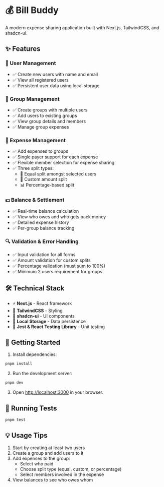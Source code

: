 # 💰 Bill Buddy

A modern expense sharing application built with Next.js, TailwindCSS, and shadcn-ui.

## ✨ Features

### 👥 User Management
- ✅ Create new users with name and email
- ✅ View all registered users
- ✅ Persistent user data using local storage

### 👥 Group Management
- ✅ Create groups with multiple users
- ✅ Add users to existing groups
- ✅ View group details and members
- ✅ Manage group expenses

### 💸 Expense Management
- ✅ Add expenses to groups
- ✅ Single payer support for each expense
- ✅ Flexible member selection for expense sharing
- ✅ Three split types:
  - 🔄 Equal split amongst selected users
  - 💱 Custom amount split
  - 📊 Percentage-based split

### 💵 Balance & Settlement
- ✅ Real-time balance calculation
- ✅ View who owes and who gets back money
- ✅ Detailed expense history
- ✅ Per-group balance tracking

### 🔍 Validation & Error Handling
- ✅ Input validation for all forms
- ✅ Amount validation for custom splits
- ✅ Percentage validation (must sum to 100%)
- ✅ Minimum 2 users requirement for groups

## 🛠️ Technical Stack

- ⚡ **Next.js** - React framework
- 🎨 **TailwindCSS** - Styling
- 🧩 **shadcn-ui** - UI components
- 💾 **Local Storage** - Data persistence
- 🧪 **Jest & React Testing Library** - Unit testing

## 🚀 Getting Started

1. Install dependencies:
```bash
pnpm install
```

2. Run the development server:
```bash
pnpm dev
```

3. Open [http://localhost:3000](http://localhost:3000) in your browser.

## 🧪 Running Tests

```bash
pnpm test
```

## 💡 Usage Tips

1. Start by creating at least two users
2. Create a group and add users to it
3. Add expenses to the group:
   - Select who paid
   - Choose split type (equal, custom, or percentage)
   - Select members involved in the expense
4. View balances to see who owes whom
